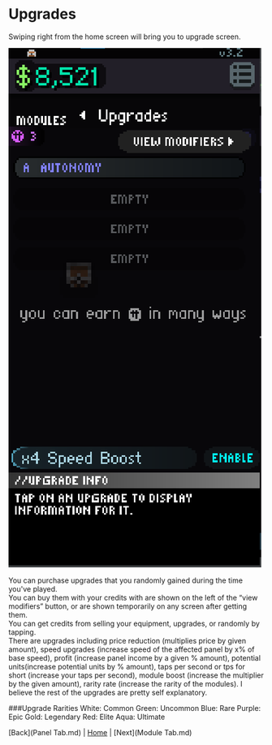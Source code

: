 # Upgrades

Swiping right from the home screen will bring you to upgrade screen. 

![Panel Cycles](../Pictures/img_4.png)

You can purchase upgrades that you randomly gained during the time you've played.  
You can buy them with your credits with are shown on the left of the “view modifiers” button, or are shown temporarily on any screen after getting them.  
You can get credits from selling your equipment, upgrades, or randomly by tapping.  
There are upgrades including price reduction (multiplies price by given amount), speed upgrades (increase speed of the affected panel by x% of base speed), profit (increase panel income by a given % amount), potential units(increase potential units by % amount), taps per second or tps for short (increase your taps per second), module boost (increase the multiplier by the given amount), rarity rate (increase the rarity of the modules). 
I believe the rest of the upgrades are pretty self explanatory.

###Upgrade Rarities
White: Common
Green: Uncommon
Blue: Rare
Purple: Epic
Gold: Legendary
Red: Elite
Aqua: Ultimate

  
[Back](Panel Tab.md) | [Home](../README.md) | [Next](Module Tab.md)
